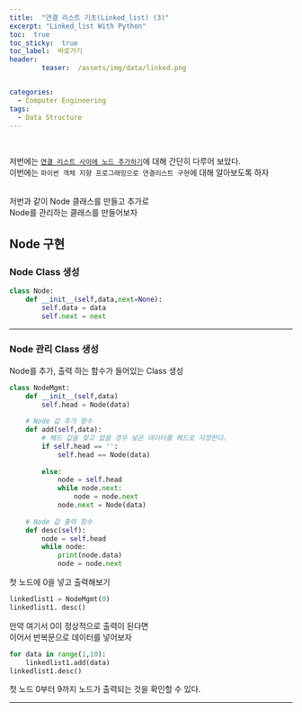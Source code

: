 ```yaml
---
title:  "연결 리스트 기초(Linked_list) (3)"  
excerpt: "Linked_list With Python"
toc:  true
toc_sticky:  true
toc_label:  바로가기
header:
        teaser:  /assets/img/data/linked.png


categories:
  - Computer Engineering
tags:
  - Data Structure
---
```

<br/>

저번에는 [`연결 리스트 사이에 노드 추가하기`](https://pome95.github.io/computer%20engineering/linked2/)에 대해 간단히 다루어 보았다.<br/>
이번에는 `파이썬 객체 지향 프로그래밍으로 연결리스트 구현`에 대해 알아보도록 하자 <br/>

<br/> 
저번과 같이 Node 클래스를 만들고 추가로 <br/>
Node를 관리하는 클래스를 만들어보자

## Node 구현
### Node Class 생성
```python
class Node:
    def __init__(self,data,next=None):
        self.data = data
        self.next = next
```
---
### Node 관리 Class 생성
Node를 추가, 출력 하는 함수가 들어있는 Class 생성
```python
class NodeMgmt:
    def __init__(self,data)
        self.head = Node(data)
    
    # Node 값 추가 함수
    def add(self,data):
        # 헤드 값을 찾고 없을 경우 넣은 데이터를 헤드로 지정한다.
        if self.head == '':
            self.head == Node(data)
        
        else:
            node = self.head
            while node.next:
                node = node.next
            node.next = Node(data)
    
    # Node 값 출력 함수
    def desc(self):
        node = self.head
        while node:
            print(node.data)
            node = node.next
```
첫 노드에 0을 넣고 출력해보기
```python
linkedlist1 = NodeMgmt(0)
linkedlist1. desc()
```
만약 여기서 0이 정상적으로 출력이 된다면 <br/>
이어서 반복문으로 데이터를 넣어보자

```python
for data in range(1,10):
    linkedlist1.add(data)
linkedlist1.desc()
```

첫 노드 0부터 9까지 노드가 출력되는 것을 확인할 수 있다.

---